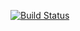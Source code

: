 [![Build Status](https://travis-ci.org/Artem42rus/Quadratic-equation.svg?branch=master)](https://travis-ci.org/Artem42rus/Quadratic-equation)
